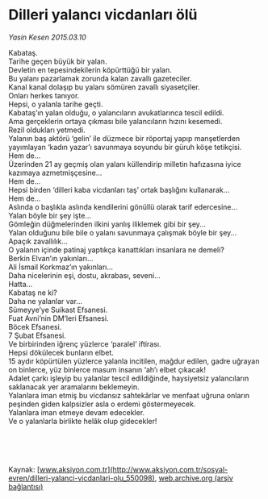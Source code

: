 # Dilleri yalancı vicdanları ölü

*Yasin Kesen 2015.03.10*

<div class="pNewsDetailMainContent" itemprop="articleBody">
 <p>
  Kabataş.
  <br>
   Tarihe geçen büyük bir yalan.
   <br>
    Devletin en tepesindekilerin köpürttüğü bir yalan.
    <br>
     Bu yalanı pazarlamak zorunda kalan zavallı gazeteciler.
     <br>
      Kanal kanal dolaşıp bu yalanı sömüren zavallı siyasetçiler.
      <br/>
      Onları herkes tanıyor.
      <br/>
      Hepsi, o yalanla tarihe geçti.
      <br/>
      Kabataş’ın yalan olduğu, o yalancıların avukatlarınca tescil edildi.
      <br/>
      Ama gerçeklerin ortaya çıkması bile yalancıların hızını kesemedi.
      <br/>
      Rezil oldukları yetmedi.
      <br/>
      Yalanın baş aktörü ‘gelin’ ile düzmece bir röportaj yapıp manşetlerden yayımlayan ‘kadın yazar’ı savunmaya soyundu bir güruh köşe tetikçisi.
      <br/>
      Hem de...
      <br/>
      Üzerinden 21 ay geçmiş olan yalanı küllendirip milletin hafızasına iyice kazımaya azmetmişçesine...
      <br/>
      Hem de...
      <br/>
      Hepsi birden ‘dilleri kaba vicdanları taş’ ortak başlığını kullanarak...
      <br/>
      Hem de...
      <br/>
      Aslında o başlıkla aslında kendilerini gönüllü olarak tarif edercesine...
      <br/>
      Yalan böyle bir şey işte...
      <br/>
      Gömleğin düğmelerinden ilkini yanlış iliklemek gibi bir şey...
      <br/>
      Yalan olduğunu bile bile o yalanı savunmaya çalışmak böyle bir şey...
      <br/>
      Apaçık zavallılık...
      <br/>
      O yalanın içinde patinaj yaptıkça kanattıkları insanlara ne demeli?
      <br/>
      Berkin Elvan’ın yakınları...
      <br/>
      Ali İsmail Korkmaz’ın yakınları...
      <br/>
      Daha nicelerinin eşi, dostu, akrabası, seveni...
      <br/>
      Hatta...
      <br/>
      Kabataş ne ki?
      <br/>
      Daha ne yalanlar var...
      <br/>
      Sümeyye’ye Suikast Efsanesi.
      <br/>
      Fuat Avni’nin DM’leri Efsanesi.
      <br/>
      Böcek Efsanesi.
      <br/>
      7 Şubat Efsanesi.
      <br/>
      Ve birbirinden iğrenç yüzlerce ‘paralel’ iftirası.
      <br/>
      Hepsi dökülecek bunların elbet.
      <br/>
      15 aydır köpürtülen yüzlerce yalanla incitilen, mağdur edilen, gadre uğrayan on binlerce, yüz binlerce masum insanın ‘ah’ı elbet çıkacak!
      <br/>
      Adalet çarkı işleyip bu yalanlar tescil edildiğinde, haysiyetsiz yalancıların saklanacak yer aramalarını beklemeyin.
      <br/>
      Yalanlara iman etmiş bu vicdansız sahtekârlar ve menfaat uğruna onların peşinden giden kalpsizler asla o erdemi göstermeyecek.
      <br/>
      Yalanlara iman etmeye devam edecekler.
      <br/>
      Ve o yalanlarla birlikte helâk olup gidecekler!
     </br>
    </br>
   </br>
  </br>
 </p>
 <p>
  <img alt="" src="http://web.archive.org/web/20150706201246im_/http://medya.aksiyon.com.tr//aksiyon/2015/03/10/566148.jpg "/>
 </p>
</div>


Kaynak: [www.aksiyon.com.tr](http://www.aksiyon.com.tr/sosyal-evren/dilleri-yalanci-vicdanlari-olu_550098), [web.archive.org (arşiv bağlantısı)](http://web.archive.org/web/20150706201246/http://www.aksiyon.com.tr/sosyal-evren/dilleri-yalanci-vicdanlari-olu_550098)
